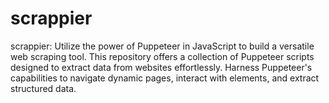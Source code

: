 # scrappier
scrappier: Utilize the power of Puppeteer in JavaScript to build a versatile web scraping tool. This repository offers a collection of Puppeteer scripts designed to extract data from websites effortlessly. Harness Puppeteer's capabilities to navigate dynamic pages, interact with elements, and extract structured data.
